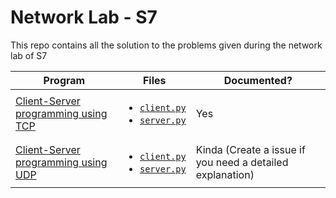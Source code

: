 # Network Lab - S7

This repo contains all the solution to the problems given during the network lab of S7

| Program                                       | Files                                                                                   | Documented?                                               |
| --------------------------------------------- | --------------------------------------------------------------------------------------- | --------------------------------------------------------- |
| [Client-Server programming using TCP](./TCP/) | <ul><li>[`client.py`](./TCP/client.py)</li><li>[`server.py`](./TCP/server.py)</li></ul> | Yes                                                       |
| [Client-Server programming using UDP](./UDP/) | <ul><li>[`client.py`](./UDP/client.py)</li><li>[`server.py`](./UDP/server.py)</li></ul> | Kinda (Create a issue if you need a detailed explanation) |
